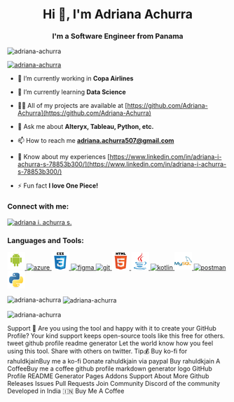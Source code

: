 <h1 align="center">Hi 👋, I'm Adriana Achurra</h1>
<h3 align="center">I'm a Software Engineer from Panama</h3>

<p align="left"> <img src="https://komarev.com/ghpvc/?username=adriana-achurra&label=Profile%20views&color=0e75b6&style=flat" alt="adriana-achurra" /> </p>

<p align="left"> <a href="https://github.com/ryo-ma/github-profile-trophy"><img src="https://github-profile-trophy.vercel.app/?username=adriana-achurra" alt="adriana-achurra" /></a> </p>

- 🔭 I’m currently working in **Copa Airlines**

- 🌱 I’m currently learning **Data Science**

- 👨‍💻 All of my projects are available at [https://github.com/Adriana-Achurra](https://github.com/Adriana-Achurra)

- 💬 Ask me about **Alteryx, Tableau, Python, etc.**

- 📫 How to reach me **adriana.achurra507@gmail.com**

- 📄 Know about my experiences [https://www.linkedin.com/in/adriana-i-achurra-s-78853b300/](https://www.linkedin.com/in/adriana-i-achurra-s-78853b300/)

- ⚡ Fun fact **I love One Piece!**

<h3 align="left">Connect with me:</h3>
<p align="left">
<a href="https://linkedin.com/in/adriana i. achurra s." target="blank"><img align="center" src="https://raw.githubusercontent.com/rahuldkjain/github-profile-readme-generator/master/src/images/icons/Social/linked-in-alt.svg" alt="adriana i. achurra s." height="30" width="40" /></a>
</p>

<h3 align="left">Languages and Tools:</h3>
<p align="left"> <a href="https://developer.android.com" target="_blank" rel="noreferrer"> <img src="https://raw.githubusercontent.com/devicons/devicon/master/icons/android/android-original-wordmark.svg" alt="android" width="40" height="40"/> </a> <a href="https://azure.microsoft.com/en-in/" target="_blank" rel="noreferrer"> <img src="https://www.vectorlogo.zone/logos/microsoft_azure/microsoft_azure-icon.svg" alt="azure" width="40" height="40"/> </a> <a href="https://www.w3schools.com/css/" target="_blank" rel="noreferrer"> <img src="https://raw.githubusercontent.com/devicons/devicon/master/icons/css3/css3-original-wordmark.svg" alt="css3" width="40" height="40"/> </a> <a href="https://www.figma.com/" target="_blank" rel="noreferrer"> <img src="https://www.vectorlogo.zone/logos/figma/figma-icon.svg" alt="figma" width="40" height="40"/> </a> <a href="https://git-scm.com/" target="_blank" rel="noreferrer"> <img src="https://www.vectorlogo.zone/logos/git-scm/git-scm-icon.svg" alt="git" width="40" height="40"/> </a> <a href="https://www.w3.org/html/" target="_blank" rel="noreferrer"> <img src="https://raw.githubusercontent.com/devicons/devicon/master/icons/html5/html5-original-wordmark.svg" alt="html5" width="40" height="40"/> </a> <a href="https://www.java.com" target="_blank" rel="noreferrer"> <img src="https://raw.githubusercontent.com/devicons/devicon/master/icons/java/java-original.svg" alt="java" width="40" height="40"/> </a> <a href="https://kotlinlang.org" target="_blank" rel="noreferrer"> <img src="https://www.vectorlogo.zone/logos/kotlinlang/kotlinlang-icon.svg" alt="kotlin" width="40" height="40"/> </a> <a href="https://www.mysql.com/" target="_blank" rel="noreferrer"> <img src="https://raw.githubusercontent.com/devicons/devicon/master/icons/mysql/mysql-original-wordmark.svg" alt="mysql" width="40" height="40"/> </a> <a href="https://postman.com" target="_blank" rel="noreferrer"> <img src="https://www.vectorlogo.zone/logos/getpostman/getpostman-icon.svg" alt="postman" width="40" height="40"/> </a> <a href="https://www.python.org" target="_blank" rel="noreferrer"> <img src="https://raw.githubusercontent.com/devicons/devicon/master/icons/python/python-original.svg" alt="python" width="40" height="40"/> </a> </p>

<p><img align="left" src="https://github-readme-stats.vercel.app/api/top-langs?username=adriana-achurra&show_icons=true&locale=en&layout=compact" alt="adriana-achurra" /></p>

<p>&nbsp;<img align="center" src="https://github-readme-stats.vercel.app/api?username=adriana-achurra&show_icons=true&locale=en" alt="adriana-achurra" /></p>

<p><img align="center" src="https://github-readme-streak-stats.herokuapp.com/?user=adriana-achurra&" alt="adriana-achurra" /></p>

Support 🙏
Are you using the tool and happy with it to create your GitHub Profile?
Your kind support keeps open-source tools like this free for others.
tweet github profile readme generator
Let the world know how you feel using this tool. Share with others on twitter.
Tip💰
Buy ko-fi for rahuldkjainBuy me a ko-fi
Donate rahuldkjain via paypal
Buy rahuldkjain A CoffeeBuy me a coffee
github profile markdown generator logo
GitHub Profile README Generator
Pages
Addons
Support
About
More
Github
Releases
Issues
Pull Requests
Join Community
Discord of the community
Developed in India 🇮🇳
Buy Me A Coffee
